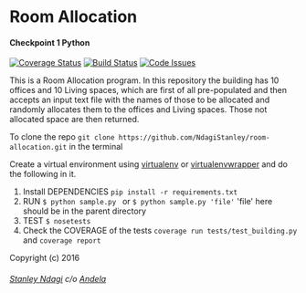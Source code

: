 # Room Allocation
#### Checkpoint 1 Python
[![Coverage Status](https://coveralls.io/repos/andela-sndagi/room-allocation/badge.svg?branch=develop&service=github)](https://coveralls.io/github/andela-sndagi/room-allocation?branch=develop)
[![Build Status](https://semaphoreci.com/api/v1/projects/4ce0bec9-06db-40eb-a90e-3833134d7c6a/651500/badge.svg)](https://semaphoreci.com/stanmd/room-allocation)
[![Code Issues](https://www.quantifiedcode.com/api/v1/project/192254c3314e40179b60d59b8d323579/badge.svg)](https://www.quantifiedcode.com/app/project/192254c3314e40179b60d59b8d323579)

This is a Room Allocation program. In this repository the building has 10 offices and 10 Living spaces, which are first of all pre-populated and then accepts an input text file with the names of those to be allocated and randomly allocates them to the offices and Living spaces. Those not allocated space are then returned.

To clone the repo ```git clone https://github.com/NdagiStanley/room-allocation.git``` in the terminal

Create a virtual environment using [virtualenv](https://virtualenv.readthedocs.org/en/latest/) or [virtualenvwrapper](https://virtualenvwrapper.readthedocs.org/en/latest/) and do the following in it.

1. Install DEPENDENCIES
```pip install -r requirements.txt```
2. RUN
```$ python sample.py ```
or
```$ python sample.py 'file'``` 'file' here should be in the parent directory
3. TEST
```$ nosetests```
4. Check the COVERAGE of the tests
```coverage run tests/test_building.py``` and
```coverage report```

Copyright (c) 2016
###### [Stanley Ndagi](http://techkenyans.org/jamii/stanmd) c/o [Andela](http://andela.com)
